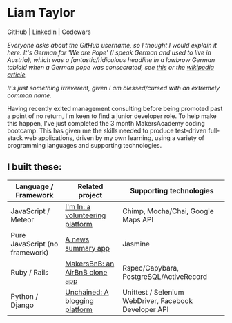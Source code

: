 # Liam Taylor

GitHub | LinkedIn | Codewars

_Everyone asks about the GitHub username, so I thought I would explain it here. It's German for 'We are Pope' (I speak German and used to live in Austria), which was a  fantastic/ridiculous headline in a lowbrow German tabloid when a German pope was consecrated, see [this](https://www.google.co.uk/search?q=wirsind+papst+bild&espv=2&biw=1231&bih=633&source=lnms&tbm=isch&sa=X&ved=0ahUKEwi-pMqjnYDRAhVCshQKHcktB_0Q_AUIBigB&dpr=2#imgrc=VCYdUJ3YpSRwiM%3A) or the [wikipedia article](https://de.wikipedia.org/wiki/Wir_sind_Papst!)._

_It's just something irreverent, given I am blessed/cursed with an extremely common name._

Having recently exited management consulting before being promoted past a point of no return, I'm keen to find a junior developer role. To help make this happen, I've just completed the 3 month MakersAcademy coding bootcamp. This has given me the skills needed to produce test-driven full-stack web applications, driven by my own learning, using a variety of programming languages and supporting technologies.

## I built these: ##

| Language / Framework | Related project | Supporting technologies |
|---|---|---|
|JavaScript / Meteor | [I'm In: a volunteering platform](https://github.com/wirsindpapst/project-snowflake) | Chimp, Mocha/Chai, Google Maps API
| Pure JavaScript (no framework) | [A news summary app](https://github.com/wirsindpapst/news-app-js) | Jasmine |
| Ruby / Rails | [MakersBnB: an AirBnB clone app](https://github.com/wirsindpapst/makersbnb) | Rspec/Capybara, PostgreSQL/ActiveRecord |
| Python / Django | [Unchained: A blogging platform](https://github.com/wirsindpapst/unchained_blog) | Unittest / Selenium WebDriver, Facebook Developer API
